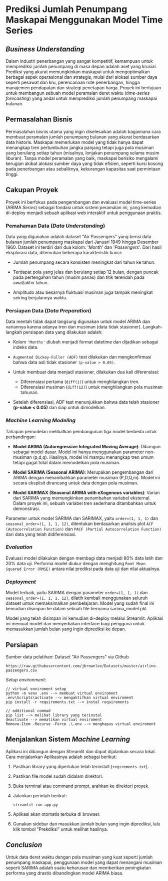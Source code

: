 # Prediksi Jumlah Penumpang Maskapai Menggunakan Model Time Series

## ***Business Understanding***
Dalam industri penerbangan yang sangat kompetitif, kemampuan untuk memprediksi jumlah penumpang di masa depan adalah aset yang krusial. Prediksi yang akurat memungkinkan maskapai untuk mengoptimalkan berbagai aspek operasional dan strategis, mulai dari alokasi sumber daya seperti pesawat dan kru, perencanaan rute penerbangan, hingga manajemen pendapatan dan strategi penetapan harga. Proyek ini bertujuan untuk membangun sebuah model peramalan deret waktu (*time-series forecasting*) yang andal untuk memprediksi jumlah penumpang maskapai bulanan.

## **Permasalahan Bisnis**

Permasalahan bisnis utama yang ingin diselesaikan adalah bagaimana cara membuat peramalan jumlah penumpang bulanan yang akurat berdasarkan data historis. Maskapai memerlukan model yang tidak hanya dapat menangkap tren pertumbuhan jangka panjang tetapi juga pola musiman yang berulang setiap tahun (misalnya, lonjakan penumpang selama musim liburan). Tanpa model peramalan yang baik, maskapai berisiko mengalami kerugian akibat alokasi sumber daya yang tidak efisien, seperti kursi kosong pada penerbangan atau sebaliknya, kekurangan kapasitas saat permintaan tinggi.

## **Cakupan Proyek**

Proyek ini berfokus pada pengembangan dan evaluasi model time-series (ARIMA *Series*) sebagai fondasi untuk sistem peramalan ini, yang kemudian di-deploy menjadi sebuah aplikasi web interaktif untuk penggunaan praktis.

### Pemahaman Data (*Data Understanding*)
Data yang digunakan adalah dataset "Air Passengers" yang berisi data bulanan jumlah penumpang maskapai dari Januari 1949 hingga Desember 1960. Dataset ini terdiri dari dua kolom: '*Month*' dan '*Passengers*'. Dari hasil eksplorasi data, ditemukan beberapa karakteristik kunci:

- Jumlah penumpang secara konsisten meningkat dari tahun ke tahun.

- Terdapat pola yang jelas dan berulang setiap 12 bulan, dengan puncak pada pertengahan tahun (musim panas) dan titik terendah pada awal/akhir tahun.

- Amplitudo atau besarnya fluktuasi musiman juga tampak meningkat seiring berjalannya waktu.

### Persiapan Data (*Data Preparation*)
Data mentah tidak dapat langsung digunakan untuk model ARIMA dan variannya karena adanya tren dan musiman (data tidak stasioner). Langkah-langkah persiapan data yang dilakukan adalah:

- Kolom `'Months'` diubah menjadi format datetime dan dijadikan sebagai indeks data.

- `Augmented Dickey-Fuller (ADF)` test dilakukan dan mengkonfirmasi bahwa data asli tidak stasioner `(p-value > 0.05)`.

- Untuk membuat data menjadi stasioner, dilakukan dua kali diferensiasi:
    - Diferensiasi pertama (`diff(1)`) untuk menghilangkan tren.
    - Diferensiasi musiman (`diff(12)`) untuk menghilangkan pola musiman tahunan.

- Setelah diferensiasi, ADF test menunjukkan bahwa data telah stasioner **(p-value < 0.05)** dan siap untuk dimodelkan.

### *Machine Learning Modeling*
Tahapan pemodelan melibatkan pembangunan tiga model berbeda untuk perbandingan:
- **Model ARIMA (Autoregressive Integrated Moving Average)**: Dibangun sebagai model dasar. Model ini hanya menggunakan parameter non-musiman (p,d,q). Hasilnya, model ini mampu menangkap tren umum tetapi gagal total dalam memodelkan pola musiman.

- **Model SARIMA (Seasonal ARIMA)**: Merupakan pengembangan dari ARIMA dengan menambahkan parameter musiman (P,D,Q,m). Model ini secara eksplisit dirancang untuk data dengan pola musiman.

- **Model SARIMAX (Seasonal ARIMA with eXogenous variables)**: Varian dari SARIMA yang memungkinkan penambahan variabel eksternal. Dalam proyek ini, sebuah variabel tren sederhana ditambahkan untuk demonstrasi.

Parameter untuk model SARIMA dan SARIMAX, yaitu `order=(1, 1, 1)` dan `seasonal_order=(1, 1, 1, 12)`, ditentukan berdasarkan analisis plot `ACF (Autocorrelation Function)` dan `PACF (Partial Autocorrelation Function)` dari data yang telah didiferensiasi.

### *Evaluation*
Evaluasi model dilakukan dengan membagi data menjadi 80% data latih dan 20% data uji. Performa model diukur dengan menghitung `Root Mean Squared Error (RMSE)` antara nilai prediksi pada data uji dan nilai aktualnya.

### *Deployment*
Model terbaik, yaitu SARIMA dengan parameter `order=(1, 1, 1)` dan `seasonal_order=(1, 1, 1, 12)`, dilatih kembali menggunakan seluruh dataset untuk memaksimalkan pembelajaran. Model yang sudah final ini kemudian disimpan ke dalam sebuah file bernama sarima_model.pkl.

Model yang telah disimpan ini kemudian di-deploy melalui Streamlit. Aplikasi ini memuat model dan menyediakan interface bagi pengguna untuk memasukkan jumlah bulan yang ingin diprediksi ke depan.


## **Persiapan**

Sumber data pelatihan: 
Dataset "Air Passengers" via Github
```
https://raw.githubusercontent.com/jbrownlee/Datasets/master/airline-passengers.csv
```

*Setup environment*:
```
// virtual enviroment setup
python -m venv .env --> membuat virtual enviroment
.env\Scripts\activate --> mengaktifkan virtual enviroment
pip install -r requirements.txt --> instal requirements

// additional commad
pip list --> melihat library yang terinstal
deactivate --> mematikan virtual enviroment
Remove-Item -Recurse -Force .\.env --> menghapus virtual enviroment
```


## **Menjalankan Sistem *Machine Learning***

Aplikasi ini dibangun dengan Streamlit dan dapat dijalankan secara lokal. Cara menjalankan Aplikasinya adalah sebagai berikut:
1. Pastikan library yang diperlukan telah terinstall (`reqirements.txt`).

2. Pastikan file model sudah didalam direktori.

3. Buka terminal atau command prompt, arahkan ke direktori proyek.

4. Jalankan perintah berikut:
    ```
    streamlit run app.py
    ```

5. Aplikasi akan otomatis terbuka di browser.

6. Gunakan sidebar dan masukkan jumlah bulan yang ingin diprediksi, lalu klik tombol "Prekdiksi" untuk melihat hasilnya.


## ***Conclusion***

Untuk data deret waktu dengan pola musiman yang kuat seperti jumlah penumpang maskapai, penggunaan model yang dapat menangani musiman seperti SARIMA adalah suatu keharusan dan memberikan peningkatan performa yang drastis dibandingkan model ARIMA biasa.